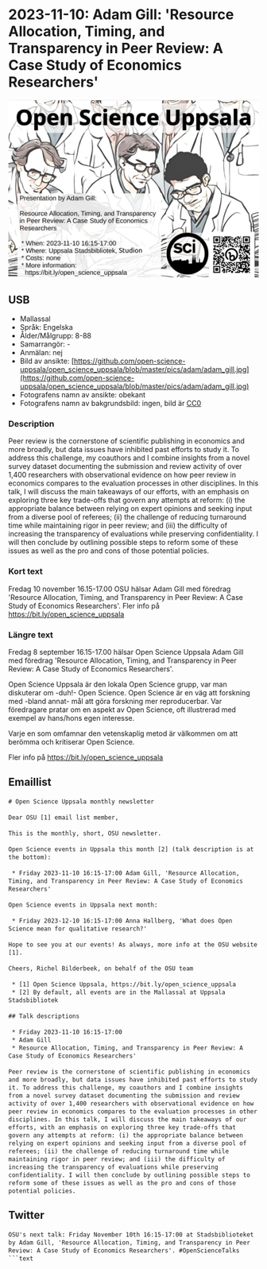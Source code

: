 # 2023-11-10: Adam Gill: 'Resource Allocation, Timing, and Transparency in Peer Review: A Case Study of Economics Researchers'

![Adam Gill: 'Resource Allocation, Timing, and Transparency in Peer Review: A Case Study of Economics Researchers'](20231110_adam_gill_screens.jpg)

## USB

* Mallassal
* Språk: Engelska
* Ålder/Målgrupp: 8-88
* Samarrangör: -
* Anmälan: nej
* Bild av ansikte: [https://github.com/open-science-uppsala/open_science_uppsala/blob/master/pics/adam/adam_gill.jpg](https://github.com/open-science-uppsala/open_science_uppsala/blob/master/pics/adam/adam_gill.jpg)
* Fotografens namn av ansikte: obekant
* Fotografens namn av bakgrundsbild: ingen, bild är [CC0](https://en.wikipedia.org/wiki/Creative_Commons_license#Zero_/_public_domain)

### Description

Peer review is the cornerstone of scientific publishing in economics and more broadly, but data issues have inhibited past efforts to study it. To address this challenge, my coauthors and I combine insights from a novel survey dataset documenting the submission and review activity of over 1,400 researchers with observational evidence on how peer review in economics compares to the evaluation processes in other disciplines. In this talk, I will discuss the main takeaways of our efforts, with an emphasis on exploring three key trade-offs that govern any attempts at reform: (i) the appropriate balance between relying on expert opinions and seeking input from a diverse pool of referees; (ii) the challenge of reducing turnaround time while maintaining rigor in peer review; and (iii) the difficulty of increasing the transparency of evaluations while preserving confidentiality. I will then conclude by outlining possible steps to reform some of these issues as well as the pro and cons of those potential policies.

### Kort text

Fredag 10 november 16.15-17.00 OSU hälsar Adam Gill
med föredrag 'Resource Allocation, Timing, and Transparency in Peer Review: A Case Study of Economics Researchers'.
Fler info på <https://bit.ly/open_science_uppsala>

### Längre text

Fredag 8 september 16.15-17.00 hälsar Open Science Uppsala
Adam Gill
med föredrag 'Resource Allocation, Timing, and Transparency in Peer Review: A Case Study of Economics Researchers'.

Open Science Uppsala är den lokala Open Science grupp,
var man diskuterar om -duh!- Open Science.
Open Science är en väg att forskning med -bland annat-
mål att göra forskning mer reproducerbar.
Var föredragare pratar om en aspekt av Open Science, oft
illustrerad med exempel av hans/hons egen interesse.

Varje en som omfamnar den vetenskaplig metod är välkommen
om att berömma och kritiserar Open Science.

Fler info på <https://bit.ly/open_science_uppsala>

## Emaillist

```text
# Open Science Uppsala monthly newsletter

Dear OSU [1] email list member,

This is the monthly, short, OSU newsletter.

Open Science events in Uppsala this month [2] (talk description is at the bottom):

 * Friday 2023-11-10 16:15-17:00 Adam Gill, 'Resource Allocation, Timing, and Transparency in Peer Review: A Case Study of Economics Researchers'

Open Science events in Uppsala next month:

 * Friday 2023-12-10 16:15-17:00 Anna Hallberg, 'What does Open Science mean for qualitative research?'

Hope to see you at our events! As always, more info at the OSU website [1].

Cheers, Richel Bilderbeek, on behalf of the OSU team

 * [1] Open Science Uppsala, https://bit.ly/open_science_uppsala
 * [2] By default, all events are in the Mallassal at Uppsala Stadsbibliotek

## Talk descriptions

 * Friday 2023-11-10 16:15-17:00
 * Adam Gill
 * Resource Allocation, Timing, and Transparency in Peer Review: A Case Study of Economics Researchers'

Peer review is the cornerstone of scientific publishing in economics and more broadly, but data issues have inhibited past efforts to study it. To address this challenge, my coauthors and I combine insights from a novel survey dataset documenting the submission and review activity of over 1,400 researchers with observational evidence on how peer review in economics compares to the evaluation processes in other disciplines. In this talk, I will discuss the main takeaways of our efforts, with an emphasis on exploring three key trade-offs that govern any attempts at reform: (i) the appropriate balance between relying on expert opinions and seeking input from a diverse pool of referees; (ii) the challenge of reducing turnaround time while maintaining rigor in peer review; and (iii) the difficulty of increasing the transparency of evaluations while preserving confidentiality. I will then conclude by outlining possible steps to reform some of these issues as well as the pro and cons of those potential policies.
```

## Twitter

```text
OSU's next talk: Friday November 10th 16:15-17:00 at Stadsbiblioteket by Adam Gill, 'Resource Allocation, Timing, and Transparency in Peer Review: A Case Study of Economics Researchers'. #OpenScienceTalks
```text
